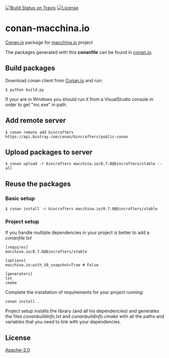[![Build Status on Travis](https://travis-ci.org/bincrafters/conan-macchina.io.svg?branch=release/0.7.0)](https://travis-ci.org/bincrafters/conan-macchina.io)
[![License](https://img.shields.io/badge/License-Apache%202.0-blue.svg)](https://opensource.org/licenses/Apache-2.0)


# conan-macchina.io

[Conan.io](https://conan.io) package for [macchina.io](http://macchina.io) project

The packages generated with this **conanfile** can be found in [conan.io](https://bintray.com/bincrafters/public-conan/macchina.io%3Abincrafters).

## Build packages

Download conan client from [Conan.io](https://conan.io) and run:

    $ python build.py

If your are in Windows you should run it from a VisualStudio console in order to get "mc.exe" in path.

## Add remote server

    $ conan remote add bincrafters https://api.bintray.com/conan/bincrafters/public-conan

## Upload packages to server

    $ conan upload -r bincrafters macchina.io/0.7.0@bincrafters/stable --all

## Reuse the packages

### Basic setup

    $ conan install -r bincrafters macchina.io/0.7.0@bincrafters/stable

### Project setup

If you handle multiple dependencies in your project is better to add a *conanfile.txt*

    [requires]
    macchina.io/0.7.0@bincrafters/stable

    [options]
    macchina.io:with_V8_snapshot=True # False

    [generators]
    txt
    cmake

Complete the installation of requirements for your project running:</small></span>

    conan install .

Project setup installs the library (and all his dependencies) and generates the files *conanbuildinfo.txt* and *conanbuildinfo.cmake* with all the paths and variables that you need to link with your dependencies.

## License
[Apache-2.0](LICENSE)
